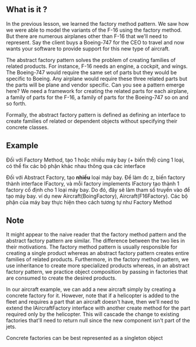## What is it ?

In the previous lesson, we learned the factory method pattern. We saw how we were able to model the variants of the F-16 using the factory method. But there are numerous airplanes other than F-16 that we'll need to represent. Say the client buys a Boeing-747 for the CEO to travel and now wants your software to provide support for this new type of aircraft.

The abstract factory pattern solves the problem of creating families of related products. For instance, F-16 needs an engine, a cockpit, and wings. The Boeing-747 would require the same set of parts but they would be specific to Boeing. Any airplane would require these three related parts but the parts will be plane and vendor specific. Can you see a pattern emerge here? We need a framework for creating the related parts for each airplane, a family of parts for the F-16, a family of parts for the Boeing-747 so on and so forth.

Formally, the abstract factory pattern is defined as defining an interface to create families of related or dependent objects without specifying their concrete classes.

## Example

Đối với Factory Method, tạo 1 hoặc nhiều máy bay (+ biến thể) cùng 1 loại, có thể fix các bộ phận khác nhau thông qua các interface

Đối với Abstract Factory, tạo **nhiều** loại máy bay. Để làm đc z, biến factory thành interface IFactory, và mỗi factory implements IFactory tạo thành 1 factory cố định cho 1 loại máy bay. Do đó, đây sẽ làm tham số truyền vào để tạo máy bay. ví dụ new Aircraft(BoingFactory), Aircraft(F16Factory). Các bộ phận của máy bay thực hiện theo cách tương tự như Factory Method

## Note

It might appear to the naive reader that the factory method pattern and the abstract factory pattern are similar. The difference between the two lies in their motivations. The factory method pattern is usually responsible for creating a single product whereas an abstract factory pattern creates entire families of related products. Furthermore, in the factory method pattern, we use inheritance to create more specialized products whereas, in an abstract factory pattern, we practice object composition by passing in factories that are consumed to create the desired products.

In our aircraft example, we can add a new aircraft simply by creating a concrete factory for it. However, note that if a helicopter is added to the fleet and requires a part that an aircraft doesn't have, then we'll need to extend the IAircraftFactory interface with another create method for the part required only by the helicopter. This will cascade the change to existing factories that'll need to return null since the new component isn't part of the jets.

Concrete factories can be best represented as a singleton object
